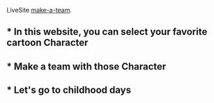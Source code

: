 

LiveSite [make-a-team]( https://make-a-team.netlify.app/).

## * In this website, you can select your favorite cartoon Character
## * Make a team with those Character
## * Let's go to childhood days 

